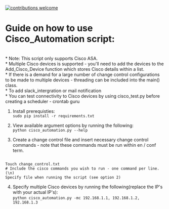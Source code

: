 [![contributions welcome](https://img.shields.io/badge/contributions-welcome-brightgreen.svg?style=flat)](https://github.com/Nclose-ZA/ciscoasa_automation/issues)

<h1>Guide on how to use Cisco_Automation script: </h1> <br>
* Note: This script only supports Cisco ASA. <br>
* Multiple Cisco devices is supported - you'll need to add the devices to the Add_Cisco_Device function which stores Cisco details within a list. <br>
* If there is a demand for a large number of change control configurations to be made to multiple devices - threading can be included into the main() class. <br>
* To add slack_intergration or mail notification <br>
* You can test connectivity to Cisco devices by using cisco_test.py before creating a scheduler - crontab guru <br>


1. Install prerequisties: <br>
`sudo pip install -r requirements.txt`


2. View available argument options by running the following: <br>
`python cisco_automation.py --help`


3. Create a change control file and insert necessary change control commands - note that these commands must be run within en / conf term.<br>
```

Touch change_control.txt 
# Include the cisco commands you wish to run - one command per line. (\n)
Specify file when running the script (see option 2) 

```

4. Specify multiple Cisco devices by running the following(replace the IP's with your actual IP's): <br>
`python cisco_automation.py -mc 192.168.1.1, 192.168.1.2, 192.168.1.3`
